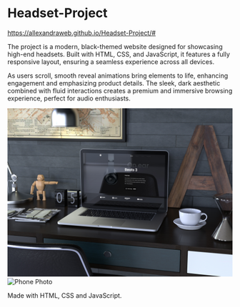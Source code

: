 # Headset-Project 

https://allexandraweb.github.io/Headset-Project/#

<p>The project is a modern, black-themed website designed for showcasing high-end headsets. Built with HTML, CSS, and JavaScript, it features a fully responsive layout, ensuring a seamless experience across all devices.</p>

<p>As users scroll, smooth reveal animations bring elements to life, enhancing engagement and emphasizing product details. The sleek, dark aesthetic combined with fluid interactions creates a premium and immersive browsing experience, perfect for audio enthusiasts.</p>

![Laptop Photo](<Github Image.jpg>)
![Phone Photo](<Github Image 4.jpg>)

Made with HTML, CSS and JavaScript.
